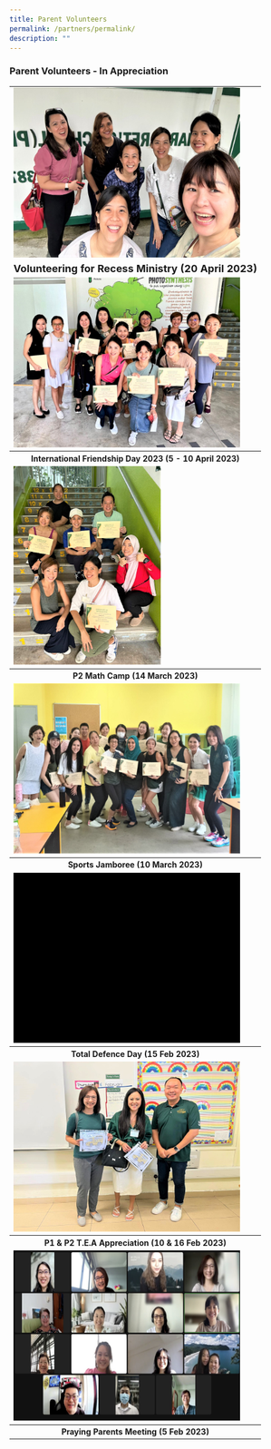 ```yaml
---
title: Parent Volunteers
permalink: /partners/permalink/
description: ""
---
```

### Parent Volunteers - In Appreciation


<table>
	<tbody>
	<tr>
	<td><img src="/images/Parent%20Volunteers/volunteering%20for%20recess%20ministry%2020%20april%202023.jpg" alt="volunteer recess ministry pv" style="width:400px;height:300px;"></td>
</tr>
	<tr align="centre" width="10 px" height="10 px">
	<td><font size="4"><b>Volunteering for Recess Ministry (20 April 2023) </b></font></td> 
</tr>
			<tr>
	<td><img src="/images/Parent%20Volunteers/international%20friendship%20day%20pv%202023.jpeg" alt="ifd pv" style="width:400px;height:300px;"></td>
</tr>
	<tr>
	<th><center>International Friendship Day 2023 (5 - 10 April 2023) </center></th> 
</tr>
<tr>
	<td><img src="/images/Parent%20Volunteers/p2%20math%20camp%20pv%202023.jpeg" alt="p2 math camp pv" style="width:260px;height:350px;"></td>
</tr>
	<tr>
	<th><center>P2 Math Camp (14 March 2023) </center></th> 
</tr>
	<tr>
	<td><img src="/images/Parent%20Volunteers/sports%20jamboree%20pv%202023.jpeg" alt="sports jamboree pv" style="width:400px;height:300px;"></td>
</tr>
	<tr>
	<th><center>Sports Jamboree (10 March 2023) </center></th> 
</tr>
		<tr>
	<td><img src="/images/Parent%20Volunteers/total%20defence%20day%20pv%202023.gif" alt="tdd pv" style="width:400px;height:300px;"></td>
</tr>
	<tr>
	<th><center>Total Defence Day (15 Feb 2023) </center></th> 
</tr>
				<tr>
	<td><img src="/images/Parent%20Volunteers/p1_p2%20tea%20appreciation%20pv%202023.jpeg" alt="p1 p2 tea pv" style="width:400px;height:300px;"></td>
</tr>
	<tr>
	<th><center>P1 &amp; P2 T.E.A Appreciation (10 &amp; 16 Feb 2023) </center></th> 
</tr>
						<tr>
	<td><img src="/images/Parent%20Volunteers/praying%20parents%20meeting%205%20feb%202023.jpeg" alt="praying parents meeting pv" style="width:400px;height:300px;"></td>
</tr>
	<tr>
	<th><center>Praying Parents Meeting (5 Feb 2023) </center></th> 
</tr>
	</tbody></table>